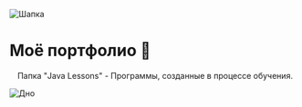 ![Шапка](https://github.com/MysticalFaceLesS/MyStorage/blob/master/Start.png)
#                    **Моё портфолио** 👋
<img src="https://pic.sopili.net/pub/emoji/twitter/2/72x72/1f538.png" width=10 height=10> Папка "Java Lessons" - Программы, созданные в процессе обучения.































![Дно](https://github.com/MysticalFaceLesS/MyStorage/blob/master/End.png)
